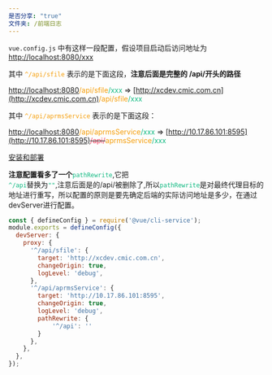 ```yaml
---
是否分享: "true"
文件夹: /前端日志
---
```



`vue.config.js` 中有这样一段配置，假设项目启动后访问地址为 [http://localhost:8080/xxx](http://localhost:8080/xxx)

其中 <code><span style="color:rgba(245,158,11,1)">^/api/sfile</span></code> 表示的是下面这段，**注意后面是完整的 /api/开头的路径**

[http://localhost:8080](http://localhost:8080)<span style="color:rgba(245,158,11,1)">/api/sfile</span><span style="color:rgba(16,185,129,1)">/xxx </span>=> [http://xcdev.cmic.com.cn](http://xcdev.cmic.com.cn)<span style="color:rgba(245,158,11,1)">/api/sfile</span><span style="color:rgba(16,185,129,1)">/xxx</span>

其中 <code><span style="color:rgba(245,158,11,1)">^/api/aprmsService</span></code> 表示的是下面这段：

[http://localhost:8080](http://localhost:8080)<span style="color:rgba(245,158,11,1)">/api/aprmsService</span><span style="color:rgba(16,185,129,1)">/xxx </span>=> [http://10.17.86.101:8595](http://10.17.86.101:8595)<del><span style="color:rgba(244,63,94,1)">/api/</span></del><span style="color:rgba(245,158,11,1)">aprmsService</span><span style="color:rgba(16,185,129,1)">/xxx</span>

[安装和部署](../../%E5%AE%89%E8%A3%85%E5%92%8C%E9%83%A8%E7%BD%B2.md#)

**注意配置看多了一个**<code><span style="color:rgba(16,185,129,1)">pathRewrite</span></code>,它把<code><span style="color:rgba(16,185,129,1)"> ^/api</span></code>替换为<code><span style="color:rgba(16,185,129,1)">""</span></code>,注意后面是的/api/被删除了,所以<code><span style="color:rgba(16,185,129,1)">pathRewrite</span></code>是对最终代理目标的地址进行重写，所以配置的原则是要先确定后端的实际访问地址是多少，在通过devServer进行配置。

```javascript
const { defineConfig } = require('@vue/cli-service');
module.exports = defineConfig({
  devServer: {
    proxy: {
      '^/api/sfile': {
        target: 'http://xcdev.cmic.com.cn',
        changeOrigin: true,
        logLevel: 'debug',
      },
      '^/api/aprmsService': {
        target: 'http://10.17.86.101:8595',
        changeOrigin: true,
        logLevel: 'debug',
        pathRewrite: {
            '^/api': ''  
        }
      },
    },
  },
});

```

